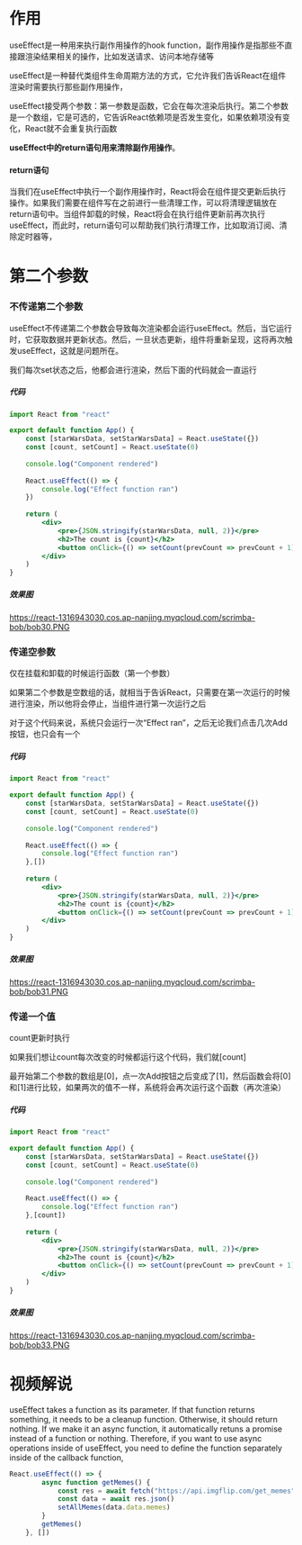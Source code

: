 # 作用

useEffect是一种用来执行副作用操作的hook function，副作用操作是指那些不直接跟渲染结果相关的操作，比如发送请求、访问本地存储等

useEffect是一种替代类组件生命周期方法的方式，它允许我们告诉React在组件渲染时需要执行那些副作用操作，

useEffect接受两个参数：第一参数是函数，它会在每次渲染后执行。第二个参数是一个数组，它是可选的，它告诉React依赖项是否发生变化，如果依赖项没有变化，React就不会重复执行函数

**useEffect中的return语句用来清除副作用操作**。

#### return语句

当我们在useEffect中执行一个副作用操作时，React将会在组件提交更新后执行操作。如果我们需要在组件写在之前进行一些清理工作，可以将清理逻辑放在return语句中。当组件卸载的时候，React将会在执行组件更新前再次执行useEffect，而此时，return语句可以帮助我们执行清理工作，比如取消订阅、清除定时器等，

# 第二个参数

### 不传递第二个参数

useEffect不传递第二个参数会导致每次渲染都会运行useEffect。然后，当它运行时，它获取数据并更新状态。然后，一旦状态更新，组件将重新呈现，这将再次触发useEffect，这就是问题所在。

我们每次set状态之后，他都会进行渲染，然后下面的代码就会一直运行

##### 代码

~~~jsx
import React from "react"

export default function App() {
    const [starWarsData, setStarWarsData] = React.useState({})
    const [count, setCount] = React.useState(0)
    
    console.log("Component rendered")
    
    React.useEffect(() => {
        console.log("Effect function ran")
    })
    
    return (
        <div>
            <pre>{JSON.stringify(starWarsData, null, 2)}</pre>
            <h2>The count is {count}</h2>
            <button onClick={() => setCount(prevCount => prevCount + 1)}>Add</button>
        </div>
    )
}

~~~

##### 效果图

https://react-1316943030.cos.ap-nanjing.myqcloud.com/scrimba-bob/bob30.PNG

### 传递空参数

仅在挂载和卸载的时候运行函数（第一个参数）

如果第二个参数是空数组的话，就相当于告诉React，只需要在第一次运行的时候进行渲染，所以他将会停止，当组件进行第一次运行之后

对于这个代码来说，系统只会运行一次“Effect ran”，之后无论我们点击几次Add按钮，也只会有一个

##### 代码

~~~jsx
import React from "react"

export default function App() {
    const [starWarsData, setStarWarsData] = React.useState({})
    const [count, setCount] = React.useState(0)
    
    console.log("Component rendered")
    
    React.useEffect(() => {
        console.log("Effect function ran")
    },[])
    
    return (
        <div>
            <pre>{JSON.stringify(starWarsData, null, 2)}</pre>
            <h2>The count is {count}</h2>
            <button onClick={() => setCount(prevCount => prevCount + 1)}>Add</button>
        </div>
    )
}
~~~

##### 效果图

https://react-1316943030.cos.ap-nanjing.myqcloud.com/scrimba-bob/bob31.PNG

### 传递一个值

count更新时执行

如果我们想让count每次改变的时候都运行这个代码，我们就[count]

最开始第二个参数的数组是[0]，点一次Add按钮之后变成了[1]，然后函数会将[0]和[1]进行比较，如果两次的值不一样，系统将会再次运行这个函数（再次渲染）

##### 代码

~~~jsx
import React from "react"

export default function App() {
    const [starWarsData, setStarWarsData] = React.useState({})
    const [count, setCount] = React.useState(0)
    
    console.log("Component rendered")
    
    React.useEffect(() => {
        console.log("Effect function ran")
    },[count])
    
    return (
        <div>
            <pre>{JSON.stringify(starWarsData, null, 2)}</pre>
            <h2>The count is {count}</h2>
            <button onClick={() => setCount(prevCount => prevCount + 1)}>Add</button>
        </div>
    )
}

~~~

##### 效果图

https://react-1316943030.cos.ap-nanjing.myqcloud.com/scrimba-bob/bob33.PNG

# 视频解说

 useEffect takes a function as its parameter. If that function returns something, it needs to be a cleanup function. Otherwise, it should return nothing. If we make it an async function, it automatically retuns a promise instead of a function or nothing. Therefore, if you want to use async operations inside of useEffect, you need to define the function separately inside of the callback function, 

~~~jsx
React.useEffect(() => {
        async function getMemes() {
            const res = await fetch("https://api.imgflip.com/get_memes")
            const data = await res.json()
            setAllMemes(data.data.memes)
        }
        getMemes()
    }, [])
~~~

